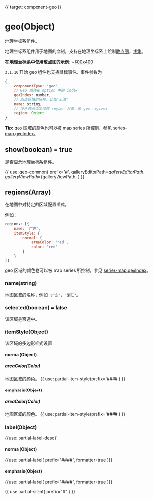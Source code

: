 {{ target: component-geo }}

# geo(Object)

地理坐标系组件。

地理坐标系组件用于地图的绘制，支持在地理坐标系上绘制[散点图](~series-scatter)，[线集](~series-lines)。

**在地理坐标系中使用散点图的示例:**
~[600x400](${galleryViewPath}scatter-map&edit=1&reset=1)



`3.1.10` 开始 geo 组件也支持鼠标事件。事件参数为
```js
{
    componentType: 'geo',
    // Geo 组件在 option 中的 index
    geoIndex: number,
    // 点击区域的名称，比如"上海"
    name: string,
    // 传入的点击区域的 region 对象，见 geo.regions
    region: Object
}
```

**Tip:**
geo 区域的颜色也可以被 map series 所控制，参见 [series-map.geoIndex](~series-map.geoIndex)。


## show(boolean) = true

是否显示地理坐标系组件。

{{ use: geo-common(
    prefix='#',
    galleryEditorPath=${galleryEditorPath},
    galleryViewPath=${galleryViewPath}
) }}


## regions(Array)
在地图中对特定的区域配置样式。

例如：
```js
regions: [{
    name: '广东',
    itemStyle: {
        normal: {
            areaColor: 'red',
            color: 'red'
        }
    }
}]
```
geo 区域的颜色也可以被 map series 所控制，参见 [series-map.geoIndex](~series-map.geoIndex)。

### name(string)
地图区域的名称，例如 `'广东'`，`'浙江'`。

### selected(boolean) = false
该区域是否选中。

### itemStyle(Object)
该区域的多边形样式设置
#### normal(Object)
##### areaColor(Color)
地图区域的颜色。
{{ use: partial-item-style(prefix='####') }}
#### emphasis(Object)
##### areaColor(Color)
地图区域的颜色。
{{ use: partial-item-style(prefix='####') }}


### label(Object)
{{use: partial-label-desc}}
#### normal(Object)
{{use: partial-label(
    prefix="####",
    formatter=true
)}}
#### emphasis(Object)
{{use: partial-label(
    prefix="####",
    formatter=true
)}}



{{ use:partial-silent(
    prefix="#"
) }}
